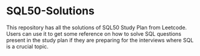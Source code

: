 # SQL50-Solutions
This repository has all the solutions of SQL50 Study Plan from Leetcode. Users can use it to get some reference on how to solve SQL questions present in the study plan if they are preparing for the interviews where SQL is a crucial topic. 
